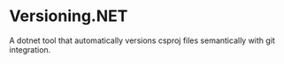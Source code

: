 # Versioning.NET
A dotnet tool that automatically versions csproj files semantically with git integration.
